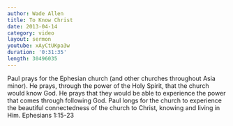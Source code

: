 ```yaml
--- 
author: Wade Allen 
title: To Know Christ 
date: 2013-04-14 
category: video
layout: sermon
youtube: xAyCtUKpa3w
duration: '0:31:35'
length: 30496035 
---
```


Paul prays for the Ephesian church (and other churches throughout Asia minor). He prays, through the power of the Holy Spirit, that the church would know God. He prays that they would be able to experience the power that comes through following God. Paul longs for the church to experience the beautiful connectedness of the church to Christ, knowing and living in Him. Ephesians 1:15-23